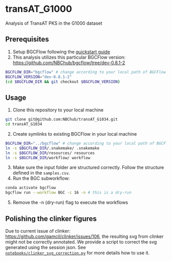 # transAT_G1000
Analysis of TransAT PKS in the G1000 dataset

## Prerequisites
1. Setup BGCFlow following the [quickstart guide](https://github.com/NBChub/bgcflow?tab=readme-ov-file#quick-start)
2. This analysis utilizes this particular BGCFlow version: https://github.com/NBChub/bgcflow/tree/dev-0.8.1-2
```bash
BGCFLOW_DIR="bgcflow" # change according to your local path of BGCFlow
BGCFLOW_VERSION="dev-0.8.1-2"
(cd $BGCFLOW_DIR && git checkout $BGCFLOW_VERSION)
```

## Usage
1. Clone this repository to your local machine
```bash
git clone git@github.com:NBChub/transAT_G1034.git
cd transAT_G1034
```
2. Create symlinks to existing BGCFlow in your local machine
```bash
BGCFLOW_DIR="../bgcflow" # change according to your local path of BGCFlow
ln -s $BGCFLOW_DIR/.snakemake/ .snakemake
ln -s $BGCFLOW_DIR/resources/ resources
ln -s $BGCFLOW_DIR/workflow/ workflow
```
3. Make sure the input folder are structured correctly. Follow the structure defined in the `samples.csv`.
4. Run the BGC subworkflow:
```bash
conda activate bgcflow
bgcflow run --workflow BGC -c 16 -n # this is a dry-run
```
5. Remove the -n (dry-run) flag to execute the workflows

## Polishing the clinker figures
Due to current issue of clinker: https://github.com/gamcil/clinker/issues/106, the resulting svg from clinker might not be correctly annotated.
We provide a script to correct the svg generated using the session json. See [`notebooks/clinker_svg_correction.py`](`notebooks/clinker_svg_correction.py`) for more details how to use it.
